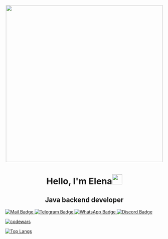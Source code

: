 <div id="header" align="center">
  <img src="https://media.giphy.com/media/6YSADgD7I0V1Z78txw/giphy.gif" width="500"/>
</div>

<h1 align="center">Hello, I'm Elena<img src="https://github.com/blackcater/blackcater/raw/main/images/Hi.gif" height="32"/></h1>
<h2 align="center">Java backend developer</h2>

<div id="badges">
  <a href="http://my.mail.ru/mail/9265312018">
    <img src="https://img.shields.io/badge/@mail-blue?style=for-the-badge&logo=mail&logoColor=orange" alt="Mail Badge"/>
  </a>
  <a href="https://t.me/terapanthera">
    <img src="https://img.shields.io/badge/Telegram-2CA5E0?style=for-the-badge&logo=telegram&logoColor=white" alt="Telegram Badge"/>
  </a>
  <a href="https://wa.me/79265312018">
    <img src="https://img.shields.io/badge/WhatsApp-25D366?style=for-the-badge&logo=whatsapp&logoColor=white" alt="WhatsApp Badge"/>
  </a>
    </a>
  <a href="https://discordapp.com/users/Terapanthera">
    <img src="https://img.shields.io/badge/Discord-%235865F2.svg?style=for-the-badge&logo=discord&logoColor=white" alt="Discord Badge"/>
  </a>
</div>

[![codewars](https://www.codewars.com/users/Terapanthera/badges/small)](https://www.codewars.com/users/LenaNedorez) 

[![Top Langs](https://github-readme-stats.vercel.app/api/top-langs/?username=LenaNedorez&layout=compact&theme=vision-friendly-dark&hide=javascript,html,stylus,css)](https://github.com/anuraghazra/github-readme-stats)

<!--
**LenaNedorez/LenaNedorez** is a ✨ _special_ ✨ repository because its `README.md` (this file) appears on your GitHub profile.

Here are some ideas to get you started:

- 🔭 I’m currently working on ...
- 🌱 I’m currently learning ...
- 👯 I’m looking to collaborate on ...
- 🤔 I’m looking for help with ...
- 💬 Ask me about ...
- 📫 How to reach me: ...
- ⚡ Fun fact: ...
-->
